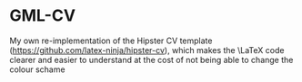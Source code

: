 # GML-CV
My own re-implementation of the Hipster CV template (https://github.com/latex-ninja/hipster-cv), which makes the \LaTeX code clearer and easier to understand at the cost of not being able to change the colour schame
